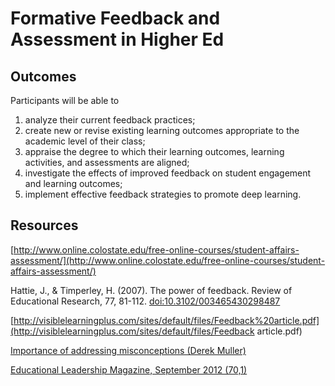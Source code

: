 # Formative Feedback and Assessment in Higher Ed

## Outcomes

Participants will be able to

1. analyze their current feedback practices;
2. create new or revise existing learning outcomes appropriate to the academic level of their class;
3. appraise the degree to which their learning outcomes, learning activities, and assessments are aligned;
4. investigate the effects of improved feedback on student engagement and learning outcomes;
5. implement effective feedback strategies to promote deep learning.

## Resources

[http://www.online.colostate.edu/free-online-courses/student-affairs-assessment/](http://www.online.colostate.edu/free-online-courses/student-affairs-assessment/)

Hattie, J., & Timperley, H. \(2007\). The power of feedback. Review of Educational Research, 77, 81-112. [doi:10.3102/003465430298487](http://rer.sagepub.com/content/77/1/81.abstract)

[http://visiblelearningplus.com/sites/default/files/Feedback%20article.pdf](http://visiblelearningplus.com/sites/default/files/Feedback article.pdf)

[Importance of addressing misconceptions \(Derek Muller\)](https://youtu.be/eVtCO84MDj8)

[Educational Leadership Magazine, September 2012 \(70,1\) ](http://www.ascd.org/publications/educational-leadership/sept12/vol70/num01/toc.aspx)

